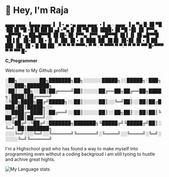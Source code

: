 # 👋 Hey, I'm Raja


▄▄▄   ▄▄▄·  ▐▄▄▄ ▄▄▄·      ▌ ▐·▪  ▄ •▄ ▄▄▄   ▄▄▄· • ▌ ▄ ·.  ▄▄▄·  ▐ ▄ 
▀▄ █·▐█ ▀█   ·██▐█ ▀█     ▪█·█▌██ █▌▄▌▪▀▄ █·▐█ ▀█ ·██ ▐███▪▐█ ▀█ •█▌▐█
▐▀▀▄ ▄█▀▀█ ▪▄ ██▄█▀▀█     ▐█▐█•▐█·▐▀▀▄·▐▀▀▄ ▄█▀▀█ ▐█ ▌▐▌▐█·▄█▀▀█ ▐█▐▐▌
▐█•█▌▐█ ▪▐▌▐▌▐█▌▐█ ▪▐▌     ███ ▐█▌▐█.█▌▐█•█▌▐█ ▪▐▌██ ██▌▐█▌▐█ ▪▐▌██▐█▌
.▀  ▀ ▀  ▀  ▀▀▀• ▀  ▀     . ▀  ▀▀▀·▀  ▀.▀  ▀ ▀  ▀ ▀▀  █▪▀▀▀ ▀  ▀ ▀▀ █▪

**C_Programmer**


Welcome to My Github profile!                                        


░██╗░░░░░░░██╗███████╗██╗░░░░░░█████╗░░█████╗░███╗░░░███╗███████╗
░██║░░██╗░░██║██╔════╝██║░░░░░██╔══██╗██╔══██╗████╗░████║██╔════╝
░╚██╗████╗██╔╝█████╗░░██║░░░░░██║░░╚═╝██║░░██║██╔████╔██║█████╗░░
░░████╔═████║░██╔══╝░░██║░░░░░██║░░██╗██║░░██║██║╚██╔╝██║██╔══╝░░
░░╚██╔╝░╚██╔╝░███████╗███████╗╚█████╔╝╚█████╔╝██║░╚═╝░██║███████╗
░░░╚═╝░░░╚═╝░░╚══════╝╚══════╝░╚════╝░░╚════╝░╚═╝░░░░░╚═╝╚══════╝

                                              
I'm a Highschool grad who has found a way to make myself into programming even without a coding backgroud i am still tyoing to hustle
and achive great hights.

![My Language stats](https://github-readme-stats-eight-theta.vercel.app/api/top-langs/?username=KingVikraman&layout=compact&langs_count=8&hide_border=true)
<br />
<!--
**KingVikraman/KingVikraman** is a ✨ _special_ ✨ repository because its `README.md` (this file) appears on your GitHub profile.

Here are some ideas to get you started:

- 🔭 I’m currently working on ...
- 🌱 I’m currently learning ...
- 👯 I’m looking to collaborate on ...
- 🤔 I’m looking for help with ...
- 💬 Ask me about ...
- 📫 How to reach me: ...
- 😄 Pronouns: ...
- ⚡ Fun fact: ...
-->
